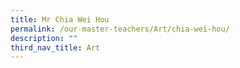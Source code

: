 ```yaml
---
title: Mr Chia Wei Hou
permalink: /our-master-teachers/Art/chia-wei-hou/
description: ""
third_nav_title: Art
---
```

